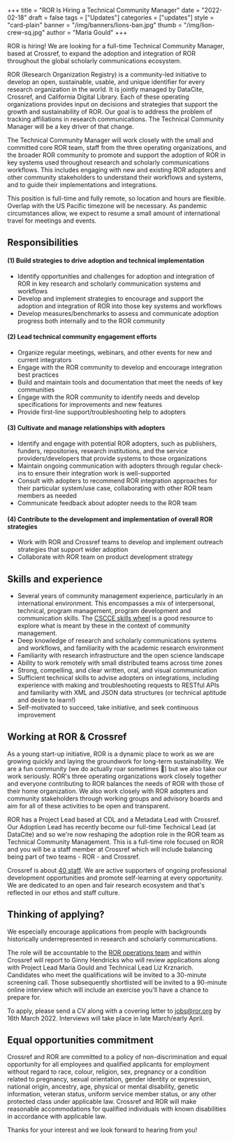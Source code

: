 +++
title = "ROR Is Hiring a Technical Community Manager"
date = "2022-02-18"
draft = false
tags = ["Updates"]
categories = ["updates"]
style = "card-plain"
banner = "/img/banners/lions-ban.jpg"
thumb = "/img/lion-crew-sq.jpg"
author = "Maria Gould"
+++

ROR is hiring! We are looking for a full-time Technical Community Manager, based at Crossref, to expand the adoption and integration of ROR throughout the global scholarly communications ecosystem.

ROR (Research Organization Registry) is a community-led initiative to develop an open, sustainable, usable, and unique identifier for every research organization in the world. It is jointly managed by DataCite, Crossref, and California Digital Library. Each of these operating organizations provides input on decisions and strategies that support the growth and sustainability of ROR. Our goal is to address the problem of tracking affiliations in research communications. The Technical Community Manager will be a key driver of that change.

The Technical Community Manager will work closely with the small and committed core ROR team, staff from the three operating organizations, and the broader ROR community to promote and support the adoption of ROR in key systems used throughout research and scholarly communications workflows. This includes engaging with new and existing ROR adopters and other community stakeholders to understand their workflows and systems, and to guide their implementations and integrations.

This position is full-time and fully remote, so location and hours are flexible. Overlap with the US Pacific timezone will be necessary. As pandemic circumstances allow, we expect to resume a small amount of international travel for meetings and events.

## Responsibilities

#### **(1) Build strategies to drive adoption and technical implementation**

-   Identify opportunities and challenges for adoption and integration of ROR in key research and scholarly communication systems and workflows
-   Develop and implement strategies to encourage and support the adoption and integration of ROR into those key systems and workflows
-   Develop measures/benchmarks to assess and communicate adoption progress both internally and to the ROR community

#### **(2) Lead technical community engagement efforts**

-   Organize regular meetings, webinars, and other events for new and current integrators
-   Engage with the ROR community to develop and encourage integration best practices
-   Build and maintain tools and documentation that meet the needs of key communities
-   Engage with the ROR community to identify needs and develop specifications for improvements and new features
-   Provide first-line support/troubleshooting help to adopters

#### **(3) Cultivate and manage relationships with adopters**

-   Identify and engage with potential ROR adopters, such as publishers, funders, repositories, research institutions, and the service providers/developers that provide systems to those organizations
-   Maintain ongoing communication with adopters through regular check-ins to ensure their integration work is well-supported
-   Consult with adopters to recommend ROR integration approaches for their particular system/use case, collaborating with other ROR team members as needed
-   Communicate feedback about adopter needs to the ROR team

#### **(4) Contribute to the development and implementation of overall ROR strategies**

-   Work with ROR and Crossref teams to develop and implement outreach strategies that support wider adoption
-   Collaborate with ROR team on product development strategy

## **Skills and experience**

-   Several years of community management experience, particularly in an international environment. This encompasses a mix of interpersonal, technical, program management, program development and communication skills. The [CSCCE skills wheel](https://doi.org/10.5281/zenodo.4437294) is a good resource to explore what is meant by these in the context of community management.
-   Deep knowledge of research and scholarly communications systems and workflows, and familiarity with the academic research environment 
-   Familiarity with research infrastructure and the open science landscape 
-   Ability to work remotely with small distributed teams across time zones
-   Strong, compelling, and clear written, oral, and visual communication
-   Sufficient technical skills to advise adopters on integrations, including experience with making and troubleshooting requests to RESTful APIs and familiarity with XML and JSON data structures (or technical aptitude and desire to learn!)
-   Self-motivated to succeed, take initiative, and seek continuous improvement

## Working at ROR & Crossref

As a young start-up initiative, ROR is a dynamic place to work as we are growing quickly and laying the groundwork for long-term sustainability. We are a fun community (we do actually roar sometimes 🦁) but we also take our work seriously. ROR's three operating organizations work closely together and everyone contributing to ROR balances the needs of ROR with those of their home organization. We also work closely with ROR adopters and community stakeholders through working groups and advisory boards and aim for all of these activities to be open and transparent.

ROR has a Project Lead based at CDL and a Metadata Lead with Crossref. Our Adoption Lead has recently become our full-time Technical Lead (at DataCite) and so we're now reshaping the adoption role in the ROR team as Technical Community Management. This is a full-time role focused on ROR and you will be a staff member at Crossref which will include balancing being part of two teams - ROR - and Crossref.

Crossref is about [40 staff](https://www.crossref.org/people). We are active supporters of ongoing professional development opportunities and promote self-learning at every opportunity. We are dedicated to an open and fair research ecosystem and that's reflected in our ethos and staff culture. 

## Thinking of applying?

We especially encourage applications from people with backgrounds historically underrepresented in research and scholarly communications.

The role will be accountable to the [ROR operations team](https://ror.org/governance/) and within Crossref will report to Ginny Hendricks who will review applications along with Project Lead Maria Gould and Technical Lead Liz Krznarich. Candidates who meet the qualifications will be invited to a 30-minute screening call. Those subsequently shortlisted will be invited to a 90-minute online interview which will include an exercise you'll have a chance to prepare for.

To apply, please send a CV along with a covering letter to <jobs@ror.org> by 16th March 2022. Interviews will take place in late March/early April. 

## Equal opportunities commitment

Crossref and ROR are committed to a policy of non-discrimination and equal opportunity for all employees and qualified applicants for employment without regard to race, colour, religion, sex, pregnancy or a condition related to pregnancy, sexual orientation, gender identity or expression, national origin, ancestry, age, physical or mental disability, genetic information, veteran status, uniform service member status, or any other protected class under applicable law. Crossref and ROR will make reasonable accommodations for qualified individuals with known disabilities in accordance with applicable law.

Thanks for your interest and we look forward to hearing from you!
